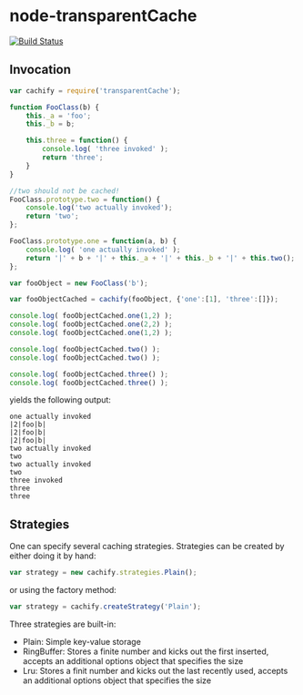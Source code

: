 # node-transparentCache

[![Build Status](https://travis-ci.org/zaphod1984/node-transparentCache.png)](https://travis-ci.org/zaphod1984/node-transparentCache)

## Invocation
```javascript
var cachify = require('transparentCache');

function FooClass(b) {
    this._a = 'foo';
    this._b = b;

    this.three = function() {
        console.log( 'three invoked' );
        return 'three';
    }
}

//two should not be cached!
FooClass.prototype.two = function() {
    console.log('two actually invoked');
    return 'two';
};

FooClass.prototype.one = function(a, b) {
    console.log( 'one actually invoked' );
    return '|' + b + '|' + this._a + '|' + this._b + '|' + this.two();
};

var fooObject = new FooClass('b');

var fooObjectCached = cachify(fooObject, {'one':[1], 'three':[]});

console.log( fooObjectCached.one(1,2) );
console.log( fooObjectCached.one(2,2) );
console.log( fooObjectCached.one(1,2) );

console.log( fooObjectCached.two() );
console.log( fooObjectCached.two() );

console.log( fooObjectCached.three() );
console.log( fooObjectCached.three() );
```

yields the following output:
```
one actually invoked
|2|foo|b|
|2|foo|b|
|2|foo|b|
two actually invoked
two
two actually invoked
two
three invoked
three
three
```

## Strategies

One can specify several caching strategies.
Strategies can be created by either doing it by hand:
```javascript
var strategy = new cachify.strategies.Plain();
```
or using the factory method:
```javascript
var strategy = cachify.createStrategy('Plain');
```

Three strategies are built-in:
* Plain: Simple key-value storage
* RingBuffer: Stores a finite number and kicks out the first inserted, accepts an additional options object that specifies the size
* Lru: Stores a finit number and kicks out the last recently used, accepts an additional options object that specifies the size